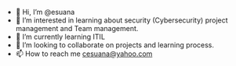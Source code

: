 - 👋 Hi, I’m @esuana
- 👀 I’m interested in learning about security (Cybersecurity) project management and Team management.
- 🌱 I’m currently learning ITIL
- 💞️ I’m looking to collaborate on projects and learning process. 
- 📫 How to reach me cesuana@yahoo.com

<!---
esuana/esuana is a ✨ special ✨ repository because its `README.md` (this file) appears on your GitHub profile.
You can click the Preview link to take a look at your changes.
--->
